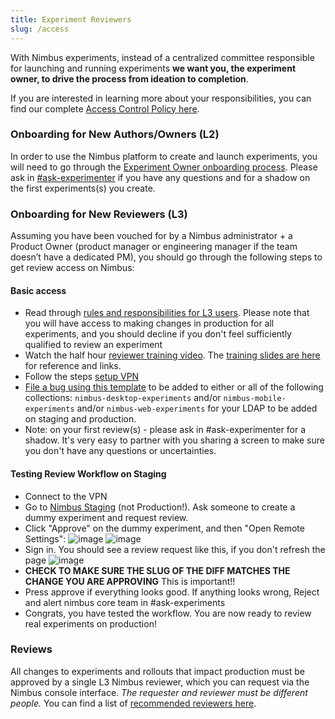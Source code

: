 ```yaml
---
title: Experiment Reviewers
slug: /access
---
```


With Nimbus experiments, instead of a centralized committee responsible for launching and running experiments **we want you, the experiment owner, to drive the process from ideation to completion**.

If you are interested in learning more about your responsibilities, you can find our complete [Access Control Policy here](https://docs.google.com/document/d/1r8oI_Hxe5JQcOejqZcSziX1Aso20AFGBToTFu3BE5j8/edit).

### Onboarding for New Authors/Owners (L2)

In order to use the Nimbus platform to create and launch experiments, you will need to go through the [Experiment Owner onboarding process](https://experimenter.info/for-product). Please ask in [#ask-experimenter](https://mozilla.slack.com/archives/CF94YGE03) if you have any questions and for a shadow on the first experiments(s) you create.

### Onboarding for New Reviewers (L3)

Assuming you have been vouched for by a Nimbus administrator + a Product Owner (product manager or engineering manager if the team doesn’t have a dedicated PM), you should go through the following steps to get review access on Nimbus:

#### Basic access

- Read through [rules and responsibilities for L3 users](https://docs.google.com/document/d/1r8oI_Hxe5JQcOejqZcSziX1Aso20AFGBToTFu3BE5j8/edit#heading=h.6v62tolv8dnv). Please note that you will have access to making changes in production for all experiments, and you should decline if you don't feel sufficiently qualified to review an experiment
- Watch the half hour [reviewer training video](https://mozilla.hosted.panopto.com/Panopto/Pages/Viewer.aspx?id=b2608de6-defe-44e4-9517-af5d0035268c).  The [training slides are here](https://docs.google.com/presentation/d/11jGYVCRhzqG5R4aemcNtfQ3umzsQAcZrGiFp5a9T7us/edit#slide=id.g144dc03564c_0_7) for reference and links.
- Follow the steps [setup VPN](https://mozilla-hub.atlassian.net/wiki/spaces/SD/pages/26741194/VPN)
- [File a bug using this template](https://bugzilla.mozilla.org/enter_bug.cgi?product=Cloud%20Services&component=Server%3A%20Remote%20Settings) to be added to either or all of the following collections: `nimbus-desktop-experiments` and/or `nimbus-mobile-experiments` and/or `nimbus-web-experiments` for your LDAP to be added on staging and production.
- Note: on your first review(s) - please ask in #ask-experimenter for a shadow. It's very easy to partner with you sharing a screen to make sure you don't have any questions or uncertainties.

#### Testing Review Workflow on Staging

- Connect to the VPN
- Go to [Nimbus Staging](https://stage.experimenter.nonprod.dataops.mozgcp.net/nimbus/) (not Production!). Ask someone to create a dummy experiment and request review.
- Click "Approve" on the dummy experiment, and then "Open Remote Settings":
  ![image](https://user-images.githubusercontent.com/1455535/144130977-149c2e65-4995-4040-a840-ea2baa0e3dc4.png)
  ![image](https://user-images.githubusercontent.com/1455535/144131295-8469c508-11d6-49e1-91d7-0bcf5d81efa6.png)
- Sign in. You should see a review request like this, if you don't refresh the page
  ![image](https://user-images.githubusercontent.com/1455535/144131521-8516e6e1-7208-47dc-8183-ac1054542007.png)
- **CHECK TO MAKE SURE THE SLUG OF THE DIFF MATCHES THE CHANGE YOU ARE APPROVING** This is important!!
- Press approve if everything looks good. If anything looks wrong, Reject and alert nimbus core team in #ask-experiments
- Congrats, you have tested the workflow. You are now ready to review real experiments on production!

### Reviews

All changes to experiments and rollouts that impact production must be approved by a single L3 Nimbus reviewer, which you can request via the Nimbus console interface. *The requester and reviewer must be different people.*  You can find a list of [recommended reviewers here](https://mozilla-hub.atlassian.net/wiki/spaces/FJT/pages/11470672/Nimbus+Reviewers).
